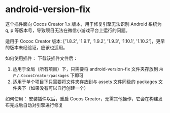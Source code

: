 # android-version-fix

这个插件面向 Cocos Creator 1.x 版本，用于修复引擎无法识别 Android 系统为 q, p 等版本号，导致项目无法在微信小游戏平台上运行的问题。

适用于 Cococ Creator 版本: ['1.8.2', '1.9.1', '1.9.2', '1.9.3', '1.10.1', '1.10.2']，更早的版本未经验证，应该也适用。

如何使用插件：
  下载该插件文件后：
  1. 适用于全局（所有项目）下，只需要将 android-version-fix 文件夹存放到 `用户/.CocosCreator/packages` 下即可
  2. 适用于单个项目下只需要将文件夹存放到与 assets 文件同级的 packages 文件夹下（如果没有可以自行创建一个）
  
如何使用：
  安装插件以后，重启 Cocos Creator，无需其他操作，它会在构建发布完成后自动对引擎进行修复


